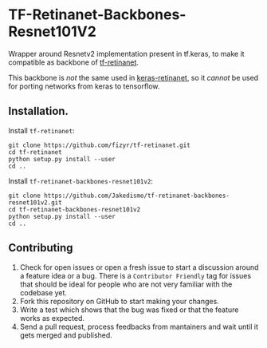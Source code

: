 # TF-Retinanet-Backbones-Resnet101V2

Wrapper around Resnetv2 implementation present in tf.keras, to make it compatible as backbone of
[tf-retinanet](https://github.com/fizyr/tf-retinanet "tf-retinanet").

This backbone is *not* the same used in [keras-retinanet](https://github.com/fizyr/keras-retinanet "keras-retinanet"),
so it *cannot* be used for porting networks from keras to tensorflow.

## Installation.
Install `tf-retinanet`:

```
git clone https://github.com/fizyr/tf-retinanet.git
cd tf-retinanet
python setup.py install --user
cd ..
```

Install `tf-retinanet-backbones-resnet101v2`:

```
git clone https://github.com/Jakedismo/tf-retinanet-backbones-resnet101v2.git
cd tf-retinanet-backbones-resnet101v2
python setup.py install --user
cd ..
```

## Contributing

1. Check for open issues or open a fresh issue to start a discussion around a feature idea or a bug. There is a `Contributor Friendly` tag for issues that should be ideal for people who are not very familiar with the codebase yet.
2. Fork this repository on GitHub to start making your changes.
3. Write a test which shows that the bug was fixed or that the feature works as expected.
4. Send a pull request, process feedbacks from mantainers and wait until it gets merged and published.
